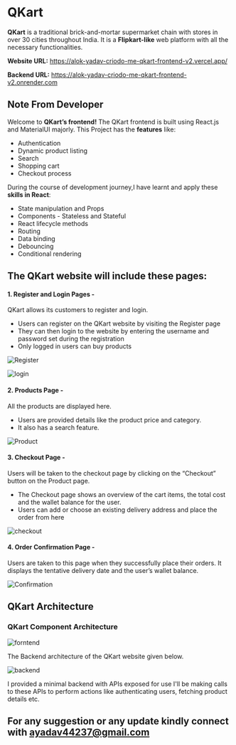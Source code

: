 
# QKart

**QKart** is a traditional brick-and-mortar supermarket chain with stores in over 30 cities throughout India. It is a **Flipkart-like** web platform with all the necessary functionalities.

**Website URL:** https://alok-yadav-criodo-me-qkart-frontend-v2.vercel.app/

**Backend URL:** https://alok-yadav-criodo-me-qkart-frontend-v2.onrender.com

## Note From Developer

Welcome to **QKart’s frontend!** The QKart frontend is built using React.js and MaterialUI majorly. This Project has the **features** like:

* Authentication
* Dynamic product listing
* Search
* Shopping cart
* Checkout process

During the course of development journey,I have learnt and apply these **skills in React**:

* State manipulation and Props
* Components - Stateless and Stateful
* React lifecycle methods
* Routing
* Data binding
* Debouncing
* Conditional rendering
## The QKart website will include these pages:

#### 1. Register and Login Pages - 
QKart allows its customers to register and login.

* Users can register on the QKart website by visiting the Register page
* They can then login to the website by entering the username and password set during the registration
* Only logged in users can buy products

![Register](https://drive.google.com/uc?id=1zEZdbo-vEW4ghHGz067G2c7rzIuFWi_j)

![login](https://drive.google.com/uc?id=1WUS4_T6aFnwDmXDYkW49Hxc8Lst-O0QP)

#### 2. Products Page - 
All the products are displayed here.

* Users are provided details like the product price and category.
* It also has a search feature.

![Product](https://drive.google.com/uc?id=1xodNaQkRYLijvm1O5XZWcD_M9Owx4kSM)

#### 3. Checkout Page - 
Users will be taken to the checkout page by clicking on the “Checkout” button on the Product page.

* The Checkout page shows an overview of the cart items, the total cost and the wallet balance for the user.
* Users can add or choose an existing delivery address and place the order from here

![checkout](https://drive.google.com/uc?id=1UNpwGiqbZb4ic_a1RXX04MkG00svq89O)

#### 4. Order Confirmation Page - 
Users are taken to this page when they successfully place their orders. It displays the tentative delivery date and the user’s wallet balance.

![Confirmation](https://drive.google.com/uc?id=18VxVhk7xFCAdhT4cwfSmef-witRZb6tc)

## QKart Architecture
### QKart Component Architecture

![forntend](https://drive.google.com/uc?id=1ycMRq-26KrVReUpVCGhzig8zOlGdpoC0)

The Backend architecture of the QKart website given below. 

![backend](https://drive.google.com/uc?id=1oAzQPOI42SKx3QrwbngtsX0z8pdAzR2L)

I provided a minimal backend with APIs exposed for use
I'll be making calls to these APIs to perform actions like authenticating users, fetching product details etc.

## For any suggestion or any update kindly connect with ayadav44237@gmail.com  
